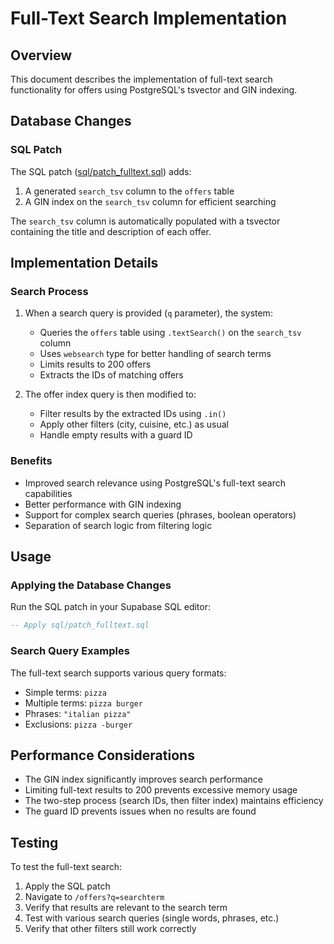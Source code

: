 # Full-Text Search Implementation

## Overview
This document describes the implementation of full-text search functionality for offers using PostgreSQL's tsvector and GIN indexing.

## Database Changes

### SQL Patch
The SQL patch ([sql/patch_fulltext.sql](file:///Users/cenkyakinlar/Documents/Dokumentit%20–%20CenkAir%20-%20MacBook%20Air/DREAMWEAVER/FOODAI/sql/patch_fulltext.sql)) adds:

1. A generated `search_tsv` column to the `offers` table
2. A GIN index on the `search_tsv` column for efficient searching

The `search_tsv` column is automatically populated with a tsvector containing the title and description of each offer.

## Implementation Details

### Search Process
1. When a search query is provided (`q` parameter), the system:
   - Queries the `offers` table using `.textSearch()` on the `search_tsv` column
   - Uses `websearch` type for better handling of search terms
   - Limits results to 200 offers
   - Extracts the IDs of matching offers

2. The offer index query is then modified to:
   - Filter results by the extracted IDs using `.in()`
   - Apply other filters (city, cuisine, etc.) as usual
   - Handle empty results with a guard ID

### Benefits
- Improved search relevance using PostgreSQL's full-text search capabilities
- Better performance with GIN indexing
- Support for complex search queries (phrases, boolean operators)
- Separation of search logic from filtering logic

## Usage

### Applying the Database Changes
Run the SQL patch in your Supabase SQL editor:
```sql
-- Apply sql/patch_fulltext.sql
```

### Search Query Examples
The full-text search supports various query formats:
- Simple terms: `pizza`
- Multiple terms: `pizza burger`
- Phrases: `"italian pizza"`
- Exclusions: `pizza -burger`

## Performance Considerations

- The GIN index significantly improves search performance
- Limiting full-text results to 200 prevents excessive memory usage
- The two-step process (search IDs, then filter index) maintains efficiency
- The guard ID prevents issues when no results are found

## Testing

To test the full-text search:
1. Apply the SQL patch
2. Navigate to `/offers?q=searchterm`
3. Verify that results are relevant to the search term
4. Test with various search queries (single words, phrases, etc.)
5. Verify that other filters still work correctly